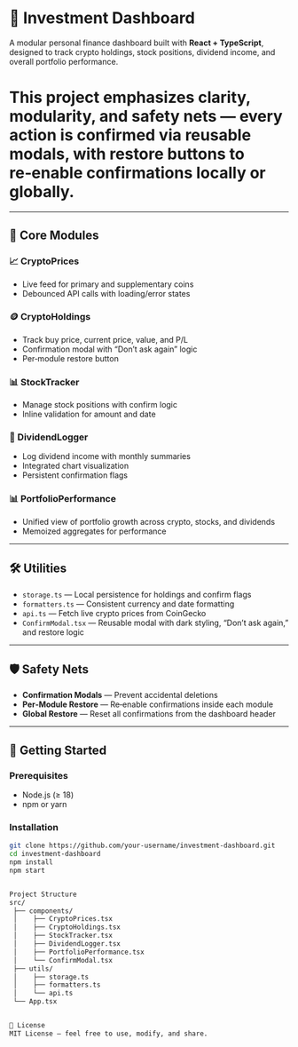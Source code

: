 # 💼 Investment Dashboard

A modular personal finance dashboard built with **React + TypeScript**, designed to track crypto holdings, stock positions, dividend income, and overall portfolio performance.


This project emphasizes **clarity**, **modularity**, and **safety nets** — every action is confirmed via reusable modals, with restore buttons to re‑enable confirmations locally or globally.
=======

---

## 🧩 Core Modules

### 📈 CryptoPrices
- Live feed for primary and supplementary coins
- Debounced API calls with loading/error states

### 🪙 CryptoHoldings
- Track buy price, current price, value, and P/L
- Confirmation modal with “Don’t ask again” logic
- Per‑module restore button

### 📊 StockTracker
- Manage stock positions with confirm logic
- Inline validation for amount and date

### 💸 DividendLogger
- Log dividend income with monthly summaries
- Integrated chart visualization
- Persistent confirmation flags

### 📊 PortfolioPerformance
- Unified view of portfolio growth across crypto, stocks, and dividends
- Memoized aggregates for performance

---

## 🛠️ Utilities

- `storage.ts` — Local persistence for holdings and confirm flags  
- `formatters.ts` — Consistent currency and date formatting  
- `api.ts` — Fetch live crypto prices from CoinGecko  
- `ConfirmModal.tsx` — Reusable modal with dark styling, “Don’t ask again,” and restore logic

---

## 🛡️ Safety Nets

- **Confirmation Modals** — Prevent accidental deletions  
- **Per‑Module Restore** — Re‑enable confirmations inside each module  
- **Global Restore** — Reset all confirmations from the dashboard header

---

## 🚀 Getting Started

### Prerequisites
- Node.js (≥ 18)
- npm or yarn

### Installation
```bash
git clone https://github.com/your-username/investment-dashboard.git
cd investment-dashboard
npm install
npm start


Project Structure
src/
 ├── components/
 │    ├── CryptoPrices.tsx
 │    ├── CryptoHoldings.tsx
 │    ├── StockTracker.tsx
 │    ├── DividendLogger.tsx
 │    ├── PortfolioPerformance.tsx
 │    └── ConfirmModal.tsx
 ├── utils/
 │    ├── storage.ts
 │    ├── formatters.ts
 │    └── api.ts
 └── App.tsx


📜 License
MIT License — feel free to use, modify, and share.


